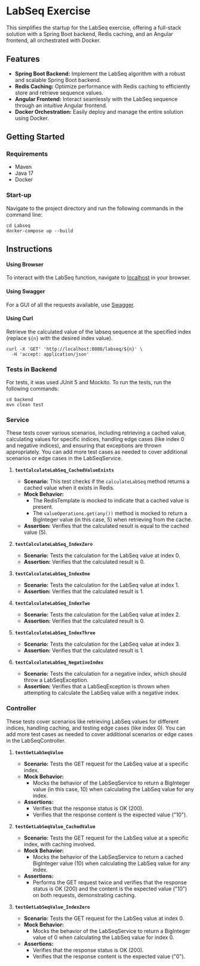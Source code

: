 # **LabSeq Exercise**

This simplifies the startup for the LabSeq exercise, offering a full-stack solution with a Spring Boot backend, Redis caching, and an Angular frontend, all orchestrated with Docker.

## Features

- **Spring Boot Backend:** Implement the LabSeq algorithm with a robust and scalable Spring Boot backend.
- **Redis Caching:** Optimize performance with Redis caching to efficiently store and retrieve sequence values.
- **Angular Frontend:** Interact seamlessly with the LabSeq sequence through an intuitive Angular frontend.
- **Docker Orchestration:** Easily deploy and manage the entire solution using Docker.

## Getting Started

### **Requirements**

- Maven
- Java 17
- Docker

### **Start-up**

Navigate to the project directory and run the following commands in the command line:

```shell
cd Labseq
docker-compose up --build
```

## **Instructions**

#### Using Browser
To interact with the LabSeq function, navigate to [localhost](http://localhost) in your browser.

#### Using Swagger

For a GUI of all the requests available, use [Swagger](http://localhost:8080/swagger-ui/index.html).

#### Using Curl

Retrieve the calculated value of the labseq sequence at the specified index (replace  `${n}` with the desired index value).

```shell
curl -X 'GET' 'http://localhost:8080/labseq/${n}' \
  -H 'accept: application/json'
```

### Tests in Backend

For tests, it was used JUnit 5 and Mockito. To run the tests, run the following commands:

```shell
cd backend
mvn clean test
 ```
### **Service**
These tests cover various scenarios, including retrieving a cached value, calculating values for specific indices, handling edge cases (like index 0 and negative indices), and ensuring that exceptions are thrown appropriately. You can add more test cases as needed to cover additional scenarios or edge cases in the LabSeqService.

1. **`testCalculateLabSeq_CachedValueExists`**
    - **Scenario:** This test checks if the `calculateLabSeq` method returns a cached value when it exists in Redis.
    - **Mock Behavior:**
        - The RedisTemplate is mocked to indicate that a cached value is present.
        - The `valueOperations.get(any())` method is mocked to return a BigInteger value (in this case, 5) when retrieving from the cache.
    - **Assertion:** Verifies that the calculated result is equal to the cached value (5).

2. **`testCalculateLabSeq_IndexZero`**
    - **Scenario:** Tests the calculation for the LabSeq value at index 0.
    - **Assertion:** Verifies that the calculated result is 0.

3. **`testCalculateLabSeq_IndexOne`**
    - **Scenario:** Tests the calculation for the LabSeq value at index 1.
    - **Assertion:** Verifies that the calculated result is 1.

4. **`testCalculateLabSeq_IndexTwo`**
    - **Scenario:** Tests the calculation for the LabSeq value at index 2.
    - **Assertion:** Verifies that the calculated result is 0.

5. **`testCalculateLabSeq_IndexThree`**
    - **Scenario:** Tests the calculation for the LabSeq value at index 3.
    - **Assertion:** Verifies that the calculated result is 1.

6. **`testCalculateLabSeq_NegativeIndex`**
    - **Scenario:** Tests the calculation for a negative index, which should throw a LabSeqException.
    - **Assertion:** Verifies that a LabSeqException is thrown when attempting to calculate the LabSeq value with a negative index.


### **Controller**
These tests cover scenarios like retrieving LabSeq values for different indices, handling caching, and testing edge cases (like index 0). You can add more test cases as needed to cover additional scenarios or edge cases in the LabSeqController.

1. **`testGetLabSeqValue`**
    - **Scenario:** Tests the GET request for the LabSeq value at a specific index.
    - **Mock Behavior:**
        - Mocks the behavior of the LabSeqService to return a BigInteger value (in this case, 10) when calculating the LabSeq value for any index.
    - **Assertions:**
        - Verifies that the response status is OK (200).
        - Verifies that the response content is the expected value ("10").

2. **`testGetLabSeqValue_CachedValue`**
    - **Scenario:** Tests the GET request for the LabSeq value at a specific index, with caching involved.
    - **Mock Behavior:**
        - Mocks the behavior of the LabSeqService to return a cached BigInteger value (10) when calculating the LabSeq value for any index.
    - **Assertions:**
        - Performs the GET request twice and verifies that the response status is OK (200) and the content is the expected value ("10") on both requests, demonstrating caching.

3. **`testGetLabSeqValue_IndexZero`**
    - **Scenario:** Tests the GET request for the LabSeq value at index 0.
    - **Mock Behavior:**
        - Mocks the behavior of the LabSeqService to return a BigInteger value of 0 when calculating the LabSeq value for index 0.
    - **Assertions:**
        - Verifies that the response status is OK (200).
        - Verifies that the response content is the expected value ("0").

